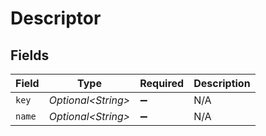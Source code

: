 # Descriptor


## Fields

| Field               | Type                | Required            | Description         |
| ------------------- | ------------------- | ------------------- | ------------------- |
| `key`               | *Optional\<String>* | :heavy_minus_sign:  | N/A                 |
| `name`              | *Optional\<String>* | :heavy_minus_sign:  | N/A                 |